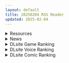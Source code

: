 ```yaml
---
layout: default
title: 20250204 RSS Reader
updated: 2025-02-04
---
```


<details class='content-parent'>
<summary>
Resources
</summary>
<details class='content-child'>
<summary>
<span class='rss-title'> [241225]泽野弘之 SawanoHiroyuki[nZk] 10th Anniversary Studio Live[FLAC] </span> <a class='rss-link' href='https://gmgard.com/gm128558' target='_blank'>&nbsp;</a>
<div class='rss-published'> 🕛 20250203 16:24:53</div>
</summary>
<img src="https://static.gmgard.us/Images/upload/13225040000347093.jpg" /><br /><p>为了纪念泽野弘之的最佳专辑《bLACKbLUE》的发行，在YouTube上首映的10th Anniversary Studio Live进行现场直播的现场音源</p>
</details>
<details class='content-child'>
<summary>
<span class='rss-title'> [MMD]Futa Gloryhole 2 (by Nyakumi) </span> <a class='rss-link' href='https://gmgard.com/gm128557' target='_blank'>&nbsp;</a>
<div class='rss-published'> 🕛 20250203 16:24:53</div>
</summary>
<img src="https://static.gmgard.us/Images/upload/5763032324513055.jpg" /><br /><p>&nbsp;Nyakumi大佬新作寻欢洞2第一部主角是2B站内有资源，另外看帖子好像准备做节目秀第四部（自行添加视频和压缩后缀）</p>
</details>
<details class='content-child'>
<summary>
<span class='rss-title'> [DBD-Raws&字幕组未知][HE-LOW 系列全集][正片+特典映像][480P][MKV][DVDRip][AVC][AC3] </span> <a class='rss-link' href='https://gmgard.com/gm128556' target='_blank'>&nbsp;</a>
<div class='rss-published'> 🕛 20250203 16:24:53</div>
</summary>
<img src="https://static.gmgard.us/Images/upload/16936032252141238.jpg" /><br /><p>受人所托压制HE-LOW系列全集，目前这个只出了DVD，现在已经有蓝光化的企划，高野八诚导演已经发起众筹了，等出了蓝光后再给大家压制蓝光版。如果蓝光众筹失败的话到时候会给大家修复成1080P版。蓝光企划众筹网址：https://motion-gallery.net/projects/he-lowbdproject 希望有能力的能给HE-LOW的蓝光企划众筹贡献一份力量！
高野八诚现在已经入驻B站，</p>
</details>
<details class='content-child'>
<summary>
<span class='rss-title'> [DBD-Raws&字幕组未知][假面骑士Drive 衍生作品合集][1080P][MKV][BDRip][HEVC-10bit][FLAC] </span> <a class='rss-link' href='https://gmgard.com/gm128555' target='_blank'>&nbsp;</a>
<div class='rss-published'> 🕛 20250203 16:24:53</div>
</summary>
<img src="https://static.gmgard.us/Images/upload/71280032249406453.jpg" /><br /><p>片名：假面骑士Drive 衍生作品合集/Kamen Rider Drive Spin-Off Collection/仮面ライダードライブ スピンオフCOLLECTION/假面骑士驰骑
集数：Kamen Rider Drive Saga - Kamen Rider Brain
Kamen Rider Drive Secret Mission Type High Speed!
Kamen Rider </p>
</details>
<details class='content-child'>
<summary>
<span class='rss-title'> [DBD-Raws&字幕组未知][假面骑士Saber×Ghost&假面骑士Specter×Blades][正片+特典映像][1080P][MKV][BDRip][HEVC-10bit][FLAC] </span> <a class='rss-link' href='https://gmgard.com/gm128554' target='_blank'>&nbsp;</a>
<div class='rss-published'> 🕛 20250203 16:24:53</div>
</summary>
<img src="https://static.gmgard.us/Images/upload/15580032244390561.jpg" /><br /><p>《假面骑士圣刃×Ghost》（日语：仮面ライダーセイバー×ゴースト，英语：Kamen Rider Saber×Ghost）。为《假面骑士圣刃》和《假面骑士灵骑》的联动外传作品，时间点位于外传《Ghost RE:BIRTH 假面骑士魂骑》之后。</p>
</details>
<details class='content-child'>
<summary>
<span class='rss-title'> [DBD-Raws&字幕组未知][佐菲奥特曼 奥特战士vs大怪兽军团][剧场版][1080P][MKV][HEVC-10bit][AC3] </span> <a class='rss-link' href='https://gmgard.com/gm128553' target='_blank'>&nbsp;</a>
<div class='rss-published'> 🕛 20250203 16:24:53</div>
</summary>
<img src="https://static.gmgard.us/Images/upload/11174032237141981.jpg" /><br /><p>新年到了，DBD制作组祝大家新年快乐！DBD制作组给大家准备了非常多的新年礼物哦，大家好好享受新年礼吧！这次发布的是剧场版 奥特曼 怪兽大决战 1080P高清修复版。
本资源由超清视界论坛主牛轧糖提供原盘修复，这个资源在超清视界论坛会发布多语合成内封字幕版，论坛地址：https://www.hdshot.net/forum.php。
片名：剧场版 佐菲奥特曼 奥特战士vs大怪兽军团/Ultrama</p>
</details>
<details class='content-child'>
<summary>
<span class='rss-title'> [DBD-Raws&字幕组未知][奥特曼 怪兽大决战][剧场版][1080P][MKV][HEVC-10bit][AC3] </span> <a class='rss-link' href='https://gmgard.com/gm128552' target='_blank'>&nbsp;</a>
<div class='rss-published'> 🕛 20250203 16:24:53</div>
</summary>
<img src="https://static.gmgard.us/Images/upload/21430032232464470.jpg" /><br /><p>新年到了，DBD制作组祝大家新年快乐！DBD制作组给大家准备了非常多的新年礼物哦，大家好好享受新年礼吧！这次发布的是剧场版 奥特曼 怪兽大决战 1080P高清修复版。
本资源由超清视界论坛主牛轧糖提供原盘修复，这个资源在超清视界论坛会发布多语合成内封字幕版，论坛地址：https://www.hdshot.net/forum.php。
片名：剧场版 奥特曼 怪兽大决战/Ultraman: Great</p>
</details>
<details class='content-child'>
<summary>
<span class='rss-title'> [日系/合集][gonza]母さんとセックスに溺れる等35本[4.3G][阿黑颜/母系] </span> <a class='rss-link' href='https://gmgard.com/gm128551' target='_blank'>&nbsp;</a>
<div class='rss-published'> 🕛 20250203 13:00:48</div>
</summary>
<img src="https://static.gmgard.us/Images/upload/10683031227016693.jpg" /><br /><p>[gonza] (单行本) 僕だけの淫母たち [冏rz君个人汉化]
[gonza] (单行本) 女教師は性欲を抑えられない [4K掃圖組]
[gonza] (单行本) 恋する美熟女たち [灰羽社汉化组][水印]
[gonza] (单行本) 淫ら姉と熟肉妻 [老实人重嵌×4K掃圖組文本]
[gonza] (单行本) 熟れはじめ、女ざかり。 [DL版]
[gonza] ゾクゾク 友達の母親 [中国翻訳</p>
</details>

</details>
<details class='content-parent'>
<summary>
News
</summary>

</details>
<details class='content-parent'>
<summary>
DLsite Game Ranking
</summary>
<details class='content-child'>
<summary>
<span class='rss-title'> エロ検閲者(the censor) [Ntraholic] </span> <a class='rss-link' href='https://www.dlsite.com/maniax/work/=/product_id/RJ01117570.html' target='_blank'>&nbsp;</a>
<div class='rss-published'> 🕛 20250204 13:15:12</div>
</summary>
<img src ="http://img.dlsite.jp/modpub/images2/work/doujin/RJ01118000/RJ01117570_img_main.jpg"/><br/>良い検閲官になりたい!
</details>
<details class='content-child'>
<summary>
<span class='rss-title'> NTRレッスン - DLC ～さくら編 [Hizure] </span> <a class='rss-link' href='https://www.dlsite.com/maniax/work/=/product_id/RJ01309333.html' target='_blank'>&nbsp;</a>
<div class='rss-published'> 🕛 20250204 13:15:12</div>
</summary>
<img src ="http://img.dlsite.jp/modpub/images2/work/doujin/RJ01310000/RJ01309333_img_main.jpg"/><br/>NTRレッスンのDLC!さくらちゃんは家庭教師のレッスンで何を学ぶのでしょうか?
</details>
<details class='content-child'>
<summary>
<span class='rss-title'> 末日の中で彼女が堕落した [乳糖クエスト] </span> <a class='rss-link' href='https://www.dlsite.com/maniax/work/=/product_id/RJ01199397.html' target='_blank'>&nbsp;</a>
<div class='rss-published'> 🕛 20250204 13:15:12</div>
</summary>
<img src ="http://img.dlsite.jp/modpub/images2/work/doujin/RJ01200000/RJ01199397_img_main.jpg"/><br/>三倉市、静かな都市が突如ゾンビウイルスに襲われた。雷太と彼の妻、美惠はこの未知の災害に困っている。生き残るため、雷太はこれまで考えたことのない選択を迫られる……
</details>
<details class='content-child'>
<summary>
<span class='rss-title'> NTRレッスン [Hizure] </span> <a class='rss-link' href='https://www.dlsite.com/maniax/work/=/product_id/RJ01244412.html' target='_blank'>&nbsp;</a>
<div class='rss-published'> 🕛 20250204 13:15:12</div>
</summary>
<img src ="http://img.dlsite.jp/modpub/images2/work/doujin/RJ01245000/RJ01244412_img_main.jpg"/><br/>教育とNTRのシミュレーションエロゲームです。
</details>
<details class='content-child'>
<summary>
<span class='rss-title'> 夢魔世界の迷い人 [しもふみ屋] </span> <a class='rss-link' href='https://www.dlsite.com/maniax/work/=/product_id/RJ01292340.html' target='_blank'>&nbsp;</a>
<div class='rss-published'> 🕛 20250204 13:15:12</div>
</summary>
<img src ="http://img.dlsite.jp/modpub/images2/work/doujin/RJ01293000/RJ01292340_img_main.jpg"/><br/>えっちな夢魔たちにドットアニメで搾られる!おねショタ2D探索アクション
</details>

</details>
<details class='content-parent'>
<summary>
DLsite Voice Ranking
</summary>
<details class='content-child'>
<summary>
<span class='rss-title'> 陽キャJKが頼みを断れなくなる催○で肉便気に堕とされる [スイカ熟成保証委員会] </span> <a class='rss-link' href='https://www.dlsite.com/maniax/work/=/product_id/RJ01202187.html' target='_blank'>&nbsp;</a>
<div class='rss-published'> 🕛 20250204 13:15:15</div>
</summary>
<img src ="http://img.dlsite.jp/modpub/images2/work/doujin/RJ01203000/RJ01202187_img_main.jpg"/><br/>親友と恋愛するために自分を利用しようとしてきたクラスメイトの女子を返り討ち。 催○でなんでも言うことを聞くようにし恋愛どころかセックス相手に。
</details>
<details class='content-child'>
<summary>
<span class='rss-title'> 坊ちゃまに洗脳調教されるワケありメイド [スイカ熟成保証委員会] </span> <a class='rss-link' href='https://www.dlsite.com/maniax/work/=/product_id/RJ01180505.html' target='_blank'>&nbsp;</a>
<div class='rss-published'> 🕛 20250204 13:15:15</div>
</summary>
<img src ="http://img.dlsite.jp/modpub/images2/work/doujin/RJ01181000/RJ01180505_img_main.jpg"/><br/>ある日、雨の中で行き倒れていたところを坊ちゃま(=あなた)に助けられたアヤメ。 深い恩と敬愛を抱き、坊ちゃまのメイド&姉代わりとして尽くすことを誓う。 クールで素っ気なく見えながら実はショタコン気味のアヤメは、次第に坊ちゃまへの思慕を募らせる。 しかし、自身の抱えていた秘密がバレたことで、一転して深い罪悪感と自己嫌悪に陥り、罰と贖罪を求める。 その全てが、坊ちゃまの計画通りとは、夢にも思わずに──
</details>
<details class='content-child'>
<summary>
<span class='rss-title'> ❤️Wロイヤルおま◯こ嫁❤️高貴でおスケベなふたご姫をハメ比べし放題な贅沢ライフ❤️ [桃色みんと] </span> <a class='rss-link' href='https://www.dlsite.com/maniax/work/=/product_id/RJ01268379.html' target='_blank'>&nbsp;</a>
<div class='rss-published'> 🕛 20250204 13:15:15</div>
</summary>
<img src ="http://img.dlsite.jp/modpub/images2/work/doujin/RJ01269000/RJ01268379_img_main.jpg"/><br/>「毎日毎日おせっせおせっせ❤️あなた様専属のおまんこワイフになれるなら本望でございます❤️」魔王を討伐し、ふたご姫を娶る事になった貴方❤️でもお嫁さんとして迎え入れられるのは一人だけと決まっていて…?❤️おスケベで破廉恥なふたご姫をハメ比べしまくる生活が...今、はじまります❤️
</details>
<details class='content-child'>
<summary>
<span class='rss-title'> 【せーんせ⤴、恋人おま◯こ…シよ…♪】こあくま天使なフランちゃんに誘惑されまくる放課後レッスン【あまあま×密着えっち】 [桃色みんと] </span> <a class='rss-link' href='https://www.dlsite.com/maniax/work/=/product_id/RJ01212146.html' target='_blank'>&nbsp;</a>
<div class='rss-published'> 🕛 20250204 13:15:15</div>
</summary>
<img src ="http://img.dlsite.jp/modpub/images2/work/doujin/RJ01213000/RJ01212146_img_main.jpg"/><br/>「放課後の誰もいない教室で二人きりだなんて…♪ せんせーの…ス・ケ・ベ…♪」 どう見ても先生(あなた)を性的に大好きな教え子JKのフランちゃん。天使のようなスベスベお肌と髪の毛の持ち主で、小悪魔のように気まぐれで意地悪なえっちメス♪ 自慢のふわふわおっぱいで翻弄してくるフランちゃんからの止まらない色仕掛け...あなたは遂に……♪「ねぇ、試してみようよ♪ホントに私のこと、いやらしい目で見てないって証明してみせて?♪」
</details>
<details class='content-child'>
<summary>
<span class='rss-title'> ❤️甘あねメイド❤️「お姉ちゃんが"あまあまちゅっちゅ"してあげる...❤️」 [桃色みんと] </span> <a class='rss-link' href='https://www.dlsite.com/maniax/work/=/product_id/RJ01261681.html' target='_blank'>&nbsp;</a>
<div class='rss-published'> 🕛 20250204 13:15:15</div>
</summary>
<img src ="http://img.dlsite.jp/modpub/images2/work/doujin/RJ01262000/RJ01261681_img_main.jpg"/><br/>お姉ちゃんメイドはボクくん(あなた)の事がだ～いすきっ♪ボクくんの為ならば、添い寝に耳舐めにオナサポだってしてあげますっ♪お手々やお口、そしておま◯こっ♪お姉ちゃんの身体ぜ～んぶを使って、喜んでご奉仕させていただきますっ♪「そう...だってお姉ちゃんは...ボクくん専属の..."お姉ちゃんメイド"なんだから...♪」
</details>

</details>
<details class='content-parent'>
<summary>
DLsite Comic Ranking
</summary>
<details class='content-child'>
<summary>
<span class='rss-title'> 女畜加工プラント 捕らわれたヒーロー・ツインバード加工記録 後編 [超健康屋] </span> <a class='rss-link' href='https://www.dlsite.com/maniax/work/=/product_id/RJ01294019.html' target='_blank'>&nbsp;</a>
<div class='rss-published'> 🕛 20250204 13:15:17</div>
</summary>
<img src ="http://img.dlsite.jp/modpub/images2/work/doujin/RJ01295000/RJ01294019_img_main.jpg"/><br/>様々な女性を捕らえクライアントに都合の良い女畜へと加工する女畜加工プラント。 今回捕らえられた超常の力を持つスーパーヒロイン、ニカとラキは非人道的かつ尊厳を踏みにじる残酷な加工を受け続ける事となる……
</details>
<details class='content-child'>
<summary>
<span class='rss-title'> 夏のヤリなおし5 [水蓮の宿] </span> <a class='rss-link' href='https://www.dlsite.com/maniax/work/=/product_id/RJ01297261.html' target='_blank'>&nbsp;</a>
<div class='rss-published'> 🕛 20250204 13:15:17</div>
</summary>
<img src ="http://img.dlsite.jp/modpub/images2/work/doujin/RJ01298000/RJ01297261_img_main.jpg"/><br/>夏×田舎×幼馴染の母親×汗だくセックス  誰もが一度は夢想したであろう 最高の‘夏’をサークル‘水蓮の宿’が描き出す  幼馴染の母(元教師)×かつての教え子
</details>
<details class='content-child'>
<summary>
<span class='rss-title'> 分かってますよね?フリーナ様 [とっとこSたろう] </span> <a class='rss-link' href='https://www.dlsite.com/maniax/work/=/product_id/RJ01326373.html' target='_blank'>&nbsp;</a>
<div class='rss-published'> 🕛 20250204 13:15:17</div>
</summary>
<img src ="http://img.dlsite.jp/modpub/images2/work/doujin/RJ01327000/RJ01326373_img_main.jpg"/><br/>水の国の大スターでありアイドルでもあるフリーナ様! 彼女にかかればどんな舞台依頼も朝飯前だった! …が男から出された依頼は紳士淑女の大人向けの依頼で…?  性知識の乏しい彼女の行く末はいかに!
</details>
<details class='content-child'>
<summary>
<span class='rss-title'> くすぐり実験室笑い我慢○問 [Nisusu] </span> <a class='rss-link' href='https://www.dlsite.com/maniax/work/=/product_id/RJ01333240.html' target='_blank'>&nbsp;</a>
<div class='rss-published'> 🕛 20250204 13:15:17</div>
</summary>
<img src ="http://img.dlsite.jp/modpub/images2/work/doujin/RJ01334000/RJ01333240_img_main.jpg"/><br/>くすぐり実験室でスパイはバレちゃった。くすぐられる時笑い我慢できないなら、姉は水で溺れてしまう。
</details>
<details class='content-child'>
<summary>
<span class='rss-title'> 女子校の性欲処理係として編入した男子生徒による記録 [あのんの大洪水伝説] </span> <a class='rss-link' href='https://www.dlsite.com/maniax/work/=/product_id/RJ439801.html' target='_blank'>&nbsp;</a>
<div class='rss-published'> 🕛 20250204 13:15:17</div>
</summary>
<img src ="http://img.dlsite.jp/modpub/images2/work/doujin/RJ440000/RJ439801_img_main.jpg"/><br/>これは女子校でただ一人の男子である『性欲処理係』のあなたと 欲求不満なドスケベ女子達との濃厚変態プレイの記録である──… 女子校に編入させられたあなたを待っていたのは、思春期でムラムラが止まらない女の子たちとの淫らな日々!?溜まりに溜まった性欲とこじれまくった性癖を解放すべく、 あの手この手であなたに変態プレイを求めてくる彼女達… ド淫乱なニオイフェチ女子に囲まれた、スケベ過ぎる学園性活!
</details>

</details>
